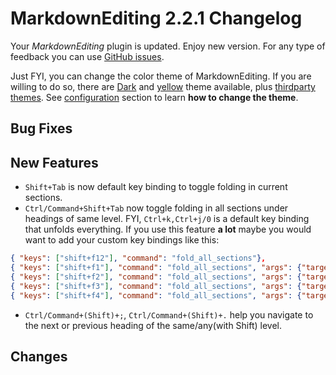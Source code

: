 # MarkdownEditing 2.2.1 Changelog

Your _MarkdownEditing_ plugin is updated. Enjoy new version. For any type of
feedback you can use [GitHub issues][issues].

Just FYI, you can change the color theme of MarkdownEditing. If you are willing to do so, there are [Dark][github 2] and [yellow][github 3] theme available, plus [thirdparty themes](additional-color-themes). See [configuration](configuration) section to learn **how to change the theme**.

## Bug Fixes

## New Features

* `Shift+Tab` is now default key binding to toggle folding in current sections.
* `Ctrl/Command+Shift+Tab` now toggle folding in all sections under headings of same level. FYI, `Ctrl+k,Ctrl+j/0` is a default key binding that unfolds everything. If you use this feature __a lot__ maybe you would want to add your custom key bindings like this:

```json
{ "keys": ["shift+f12"], "command": "fold_all_sections"},
{ "keys": ["shift+f1"], "command": "fold_all_sections", "args": {"target_level": 1}},
{ "keys": ["shift+f2"], "command": "fold_all_sections", "args": {"target_level": 2}},
{ "keys": ["shift+f3"], "command": "fold_all_sections", "args": {"target_level": 3}},
{ "keys": ["shift+f4"], "command": "fold_all_sections", "args": {"target_level": 4}}
```

* `Ctrl/Command+(Shift)+;`, `Ctrl/Command+(Shift)+.` help you navigate to the next or previous heading of the same/any(with Shift) level.

## Changes

[issues]: https://github.com/SublimeText-Markdown/MarkdownEditing/issues
[github 2]: https://raw.github.com/SublimeText-Markdown/MarkdownEditing/master/screenshots/dark.png
[github 3]: https://raw.github.com/SublimeText-Markdown/MarkdownEditing/master/screenshots/yellow.png
[additional-color-themes]: https://github.com/SublimeText-Markdown/MarkdownEditing/tree/master#additional-color-themes
[configuration]: https://github.com/SublimeText-Markdown/MarkdownEditing/tree/master#configuration